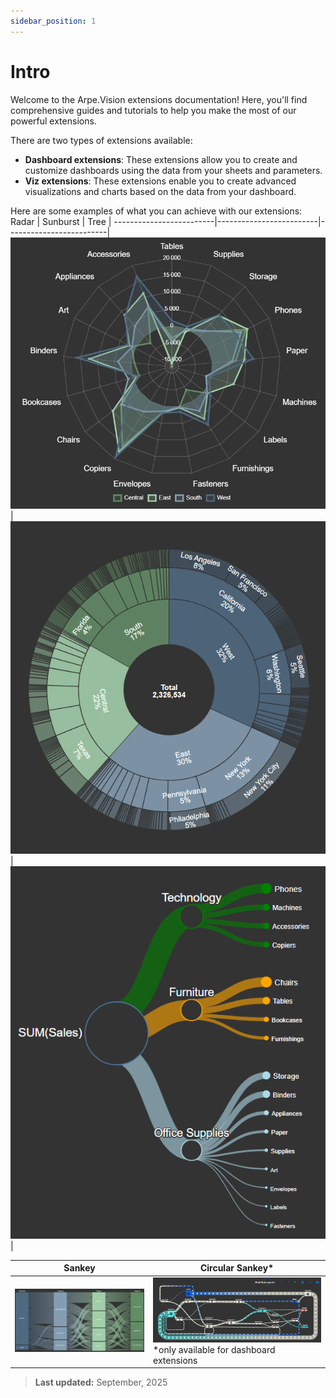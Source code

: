 ```yaml
---
sidebar_position: 1
---
```


# Intro

Welcome to the Arpe.Vision extensions documentation! Here, you'll find comprehensive guides and tutorials to help you make the most of our powerful extensions. 


There are two types of extensions available:
 - **Dashboard extensions**: These extensions allow you to create and customize dashboards using the data from your sheets and parameters.
  - **Viz extensions**: These extensions enable you to create advanced visualizations and charts based on the data from your dashboard.

 Here are some examples of what you can achieve with our extensions:
Radar           |  Sunburst          |  Tree          | 
-------------------------|-------------------------|-------------------------|
![radar](/media/example-radar.png)  |  ![sunburst](/media/example-sunburst.png)  |  ![tree](/media/example-tree.png)  |  


Sankey          |  Circular Sankey*   |
-------------------------|-------------------------|
![sankey](/media/example-sankey.png)  |  ![sankeyC](/media/example-sankeyC.png) *only available for dashboard extensions  |


> **Last updated:** September, 2025